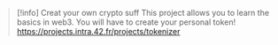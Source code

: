 > [!info] Creat your own crypto suff
> This project allows you to learn the basics in web3. You will have to create your personal token!
> https://projects.intra.42.fr/projects/tokenizer
